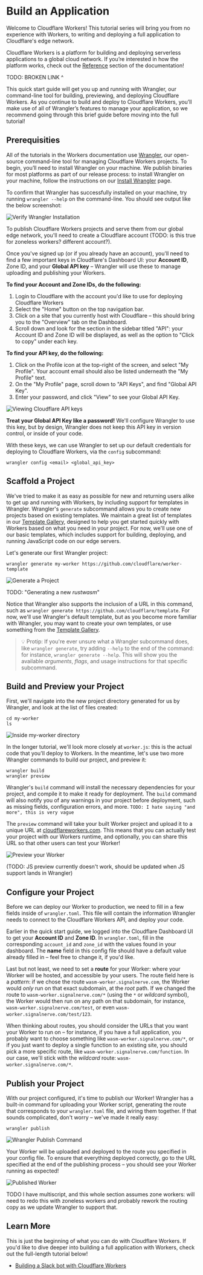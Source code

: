 # Build an Application

Welcome to Cloudflare Workers! This tutorial series will bring you from no experience with Workers, to writing and deploying a full application to Cloudflare's edge network.

Cloudflare Workers is a platform for building and deploying serverless applications to a global cloud network. If you’re interested in how the platform works, check out the [Reference]() section of the documentation!

TODO: BROKEN LINK ^

This quick start guide will get you up and running with Wrangler, our command-line tool for building, previewing, and deploying Cloudflare Workers. As you continue to build and deploy to Cloudflare Workers, you’ll make use of all of Wrangler’s features to manage your application, so we recommend going through this brief guide before moving into the full tutorial!

## Prerequisities

All of the tutorials in the Workers documentation use [Wrangler][2], our open-source command-line tool for managing Cloudflare Workers projects. To begin, you’ll need to install Wrangler on your machine. We publish binaries for most platforms as part of our release process: to install Wrangler on your machine, follow the instructions on our [Install Wrangler][3] page.

To confirm that Wrangler has successfully installed on your machine, try running `wrangler --help` on the command-line. You should see output like the below screenshot:

![Verify Wrangler Installation](./images/verify-wrangler-install.png)

To publish Cloudflare Workers projects and serve them from our global edge network, you'll need to create a Cloudflare account (TODO: is this true for zoneless workers? different account?).

Once you've signed up (or if you already have an account), you'll need to find a few important keys in Cloudflare's Dashboard UI: your **Account ID**, Zone ID, and your **Global API key** – Wrangler will use these to manage uploading and publishing your Workers.

**To find your Account and Zone IDs, do the following:**

1. Login to Cloudflare with the account you'd like to use for deploying Cloudflare Workers
2. Select the "Home" button on the top navigation bar.
3. Click on a site that you currently host with Cloudflare – this should bring you to the "Overview" tab on the Dashboard.
4. Scroll down and look for the section in the sidebar titled "API": your Account ID and Zone ID will be displayed, as well as the option to "Click to copy" under each key.

**To find your API key, do the following:**

1. Click on the Profile icon at the top-right of the screen, and select "My Profile". Your account email should also be listed underneath the "My Profile" text.
2. On the "My Profile" page, scroll down to "API Keys", and find "Global API Key".
3. Enter your password, and click "View" to see your Global API Key.

![Viewing Cloudflare API keys](./images/api-keys.png)

**Treat your Global API Key like a password!** We'll configure Wrangler to use this key, but by design, Wrangler does not keep this API key in version control, or inside of your code.

With these keys, we can use Wrangler to set up our default credentials for deploying to Cloudflare Workers, via the `config` subcommand:

`wrangler config <email> <global_api_key>`

## Scaffold a Project

We've tried to make it as easy as possible for new and returning users alike to get up and running with Workers, by including support for templates in Wrangler. Wrangler's `generate` subcommand allows you to create new projects based on existing templates. We maintain a great list of templates in our [Template Gallery](/gallery), designed to help you get started quickly with Workers based on what you need in your project. For now, we'll use one of our basic templates, which includes support for building, deploying, and running JavaScript code on our edge servers.

Let's generate our first Wrangler project:

```
wrangler generate my-worker https://github.com/cloudflare/worker-template
```

![Generate a Project](./images/generate-project.png)

TODO: "Generating a new *rustwasm*"

Notice that Wrangler also supports the inclusion of a URL in this command, such as `wrangler generate https://github.com/cloudflare/template`. For now, we'll use Wrangler's default template, but as you become more familiar with Wrangler, you may want to create your own templates, or use something from the [Template Gallery](/gallery).

> 💡 Protip: If you're ever unsure what a Wrangler subcommand does, like `wrangler generate`, try adding `--help` to the end of the command: for instance, `wrangler generate --help`. This will show you the available *arguments*, *flags*, and usage instructions for that specific subcommand.

## Build and Preview your Project

First, we'll navigate into the new project directory generated for us by Wrangler, and look at the list of files created:

```
cd my-worker
ls
```

![Inside my-worker directory](./images/cd-ls-my-worker.png)

In the longer tutorial, we'll look more closely at `worker.js`: this is the actual code that you'll deploy to Workers. In the meantime, let's use two more Wrangler commands to build our project, and preview it:

```
wrangler build
wrangler preview
```

Wrangler's `build` command will install the necessary dependencies for your project, and compile it to make it ready for deployment. The `build` command will also notify you of any warnings in your project before deployment, such as missing fields, configuration errors, and more. `TODO: I hate saying "and more", this is very vague`

The `preview` command will take your built Worker project and upload it to a unique URL at [cloudflareworkers.com](https://cloudflareworkers.com). This means that you can actually test your project with our Workers runtime, and optionally, you can share this URL so that other users can test your Worker!

![Preview your Worker](./images/wrangler-preview.png)

(TODO: JS preview currently doesn't work, should be updated when JS support lands in Wrangler)

## Configure your Project

Before we can deploy our Worker to production, we need to fill in a few fields inside of `wrangler.toml`. This file will contain the information Wrangler needs to connect to the Cloudflare Workers API, and deploy your code.

Earlier in the quick start guide, we logged into the Cloudflare Dashboard UI to get your **Account ID** and **Zone ID**. In `wrangler.toml`, fill in the corresponding `account_id` and `zone_id` with the values found in your dashboard. The **name** field in this config file should have a default value already filled in – feel free to change it, if you'd like.

Last but not least, we need to set a **route** for your Worker: where your Worker will be hosted, and accessible by your users. The route field here is a *pattern*: if we chose the route `wasm-worker.signalnerve.com`, the Worker would _only_ run on that exact subdomain, at the *root* path. If we changed the route to `wasm-worker.signalnerve.com/*` (using the `*` or *wildcard* symbol), the Worker would then run on any path on that subdomain, for instance, `wasm-worker.signalnerve.com/test`, or even `wasm-worker.signalnerve.com/test/123`.

When thinking about routes, you should consider the URLs that you want your Worker to run on – for instance, if you have a full application, you probably want to choose something like `wasm-worker.signalnerve.com/*`, or if you just want to deploy a single function to an existing site, you should pick a more specific route, like `wasm-worker.signalnerve.com/function`. In our case, we'll stick with the *wildcard* route: `wasm-worker.signalnerve.com/*`.

## Publish your Project

With our project configured, it's time to publish our Worker! Wrangler has a built-in command for uploading your Worker script, generating the route that corresponds to your `wrangler.toml` file, and wiring them together. If that sounds complicated, don't worry – we've made it really easy:

```
wrangler publish
```

![Wrangler Publish Command](./images/wrangler-publish.png)

Your Worker will be uploaded and deployed to the route you specified in your config file. To ensure that everything deployed correctly, go to the URL specified at the end of the publishing process – you should see your Worker running as expected!

![Published Worker](./images/published.png)

TODO I have multiscript, and this whole section assumes zone workers: will need to redo this with zoneless workers and probably rework the routing copy as we update Wrangler to support that.

## Learn More

This is just the beginning of what you can do with Cloudflare Workers. If you'd like to dive deeper into building a full application with Workers, check out the full-length tutorial below!

- [Building a Slack bot with Cloudflare Workers][4]

[2]:	https://github.com/cloudflare/wrangler
[3]:	TODO
[4]:	./tutorials/build-a-slack-bot.md
